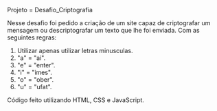Projeto = Desafio_Criptografia

Nesse desafio foi pedido a criação de um site capaz de criptografar um mensagem ou descriptografar um texto que lhe foi enviada. 
Com as seguintes regras:
1. Utilizar apenas utilizar letras minusculas.
2. "a" = "ai".
3. "e" = "enter".
4. "i" = "imes".
5. "o" = "ober".
6. "u" = "ufat".

Código feito utilizando HTML, CSS e JavaScript.
